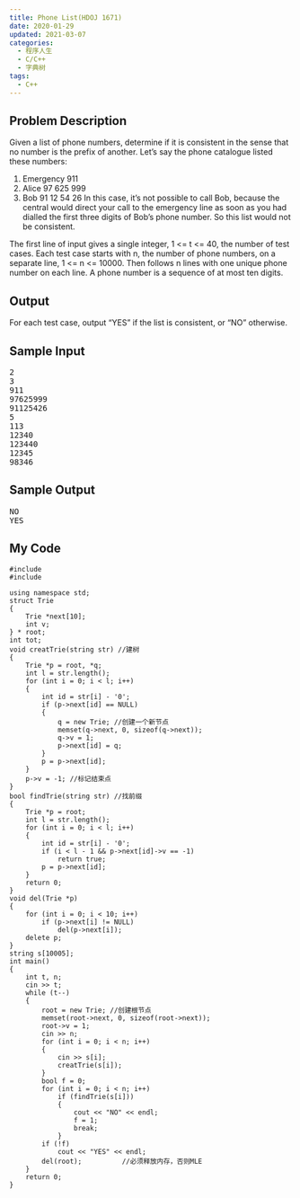 ```yaml
---
title: Phone List(HDOJ 1671)
date: 2020-01-29
updated: 2021-03-07
categories:
  - 程序人生
  - C/C++
  - 字典树
tags:
  - C++
---
```


<h2><strong>Problem Description</strong> </h2>

Given a list of phone numbers, determine if it is consistent in the sense that no number is the prefix of another. Let’s say the phone catalogue listed these numbers:

1. Emergency 911
2. Alice 97 625 999
3. Bob 91 12 54 26
   In this case, it’s not possible to call Bob, because the central would direct your call to the emergency line as soon as you had dialled the first three digits of Bob’s phone number. So this list would not be consistent.

The first line of input gives a single integer, 1 <= t <= 40, the number of test cases. Each test case starts with n, the number of phone numbers, on a separate line, 1 <= n <= 10000. Then follows n lines with one unique phone number on each line. A phone number is a sequence of at most ten digits.


<h2><strong>Output</strong> </h2>

For each test case, output “YES” if the list is consistent, or “NO” otherwise.

<h2><strong>Sample Input</strong> </h2>

<pre class="wp-block-preformatted">2
3
911
97625999
91125426
5
113
12340
123440
12345
98346</pre>

<h2><strong>Sample Output</strong> </h2>

<pre class="wp-block-preformatted">NO
YES</pre>

<h2>My Code</h2>

<pre class="wp-block-code"><code lang="cpp" class="language-cpp line-numbers">#include <iostream>
#include <cstring>

using namespace std;
struct Trie
{
    Trie *next[10];
    int v;
} * root;
int tot;
void creatTrie(string str) //建树
{
    Trie *p = root, *q;
    int l = str.length();
    for (int i = 0; i < l; i++)
    {
        int id = str[i] - '0';
        if (p->next[id] == NULL)
        {
            q = new Trie; //创建一个新节点
            memset(q->next, 0, sizeof(q->next));
            q->v = 1;
            p->next[id] = q;
        }
        p = p->next[id];
    }
    p->v = -1; //标记结束点
}
bool findTrie(string str) //找前缀
{
    Trie *p = root;
    int l = str.length();
    for (int i = 0; i < l; i++)
    {
        int id = str[i] - '0';
        if (i < l - 1 && p->next[id]->v == -1)
            return true;
        p = p->next[id];
    }
    return 0;
}
void del(Trie *p)
{
    for (int i = 0; i < 10; i++)
        if (p->next[i] != NULL)
            del(p->next[i]);
    delete p;
}
string s[10005];
int main()
{
    int t, n;
    cin >> t;
    while (t--)
    {
        root = new Trie; //创建根节点
        memset(root->next, 0, sizeof(root->next));
        root->v = 1;
        cin >> n;
        for (int i = 0; i < n; i++)
        {
            cin >> s[i];
            creatTrie(s[i]);
        }
        bool f = 0;
        for (int i = 0; i < n; i++)
            if (findTrie(s[i]))
            {
                cout << "NO" << endl;
                f = 1;
                break;
            }
        if (!f)
            cout << "YES" << endl;
        del(root);          //必须释放内存，否则MLE
    }
    return 0;
}</code></pre>
